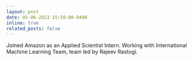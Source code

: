 ```yaml
---
layout: post
date: 05-06-2023 15:59:00-0400
inline: true
related_posts: false
---
```


Joined Amazon as an Applied Scientist Intern. Working with International Machine Learning Team, team led by Rajeev Rastogi.

